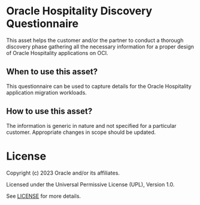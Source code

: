 # Oracle Hospitality Discovery Questionnaire

This asset helps the customer and/or the partner to conduct a thorough discovery phase gathering all the necessary information for a proper design of Oracle Hospitality applications on OCI.

## When to use this asset?

This questionnaire can be used to capture details for the Oracle Hospitality application migration workloads.

## How to use this asset?

The information is generic in nature and not specified for a particular customer. Appropriate changes in scope should be updated.

# License

Copyright (c) 2023 Oracle and/or its affiliates.

Licensed under the Universal Permissive License (UPL), Version 1.0.

See [LICENSE](LICENSE) for more details.



